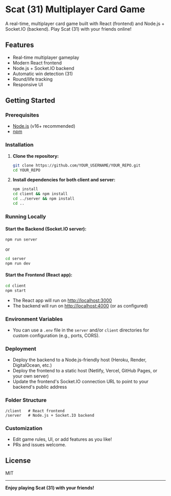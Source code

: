 # Scat (31) Multiplayer Card Game

A real-time, multiplayer card game built with React (frontend) and Node.js + Socket.IO (backend). Play Scat (31) with your friends online!

## Features

- Real-time multiplayer gameplay
- Modern React frontend
- Node.js + Socket.IO backend
- Automatic win detection (31)
- Round/life tracking
- Responsive UI

## Getting Started

### Prerequisites

- [Node.js](https://nodejs.org/) (v16+ recommended)
- [npm](https://www.npmjs.com/)

### Installation

1. **Clone the repository:**
   ```bash
   git clone https://github.com/YOUR_USERNAME/YOUR_REPO.git
   cd YOUR_REPO
   ```

2. **Install dependencies for both client and server:**
   ```bash
   npm install
   cd client && npm install
   cd ../server && npm install
   cd ..
   ```

### Running Locally

#### **Start the Backend (Socket.IO server):**
```bash
npm run server
```
or
```bash
cd server
npm run dev
```

#### **Start the Frontend (React app):**
```bash
cd client
npm start
```

- The React app will run on [http://localhost:3000](http://localhost:3000)
- The backend will run on [http://localhost:4000](http://localhost:4000) (or as configured)

### Environment Variables

- You can use a `.env` file in the `server` and/or `client` directories for custom configuration (e.g., ports, CORS).

### Deployment

- Deploy the backend to a Node.js-friendly host (Heroku, Render, DigitalOcean, etc.)
- Deploy the frontend to a static host (Netlify, Vercel, GitHub Pages, or your own server)
- Update the frontend's Socket.IO connection URL to point to your backend's public address

### Folder Structure

```
/client   # React frontend
/server   # Node.js + Socket.IO backend
```

### Customization

- Edit game rules, UI, or add features as you like!
- PRs and issues welcome.

## License

MIT

---

**Enjoy playing Scat (31) with your friends!** 